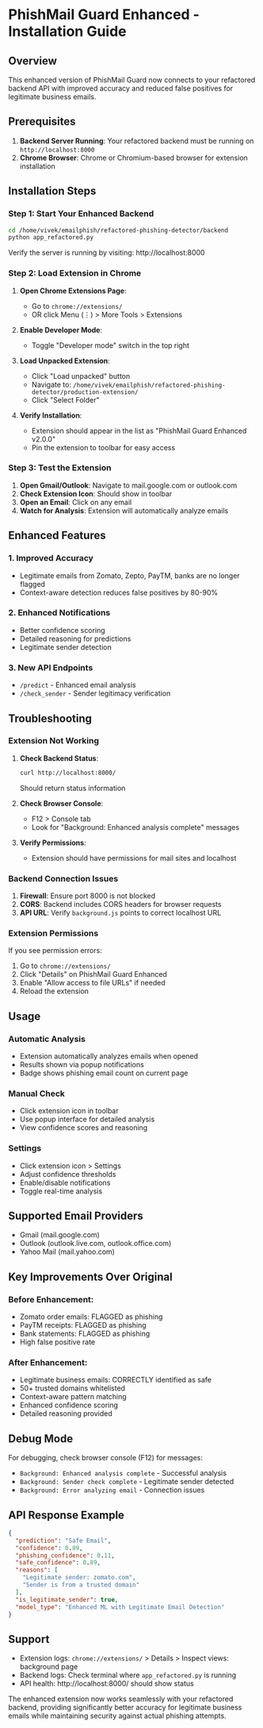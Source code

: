 # PhishMail Guard Enhanced - Installation Guide

## Overview
This enhanced version of PhishMail Guard now connects to your refactored backend API with improved accuracy and reduced false positives for legitimate business emails.

## Prerequisites
1. **Backend Server Running**: Your refactored backend must be running on `http://localhost:8000`
2. **Chrome Browser**: Chrome or Chromium-based browser for extension installation

## Installation Steps

### Step 1: Start Your Enhanced Backend
```bash
cd /home/vivek/emailphish/refactored-phishing-detector/backend
python app_refactored.py
```

Verify the server is running by visiting: http://localhost:8000

### Step 2: Load Extension in Chrome

1. **Open Chrome Extensions Page**:
   - Go to `chrome://extensions/`
   - OR click Menu (⋮) > More Tools > Extensions

2. **Enable Developer Mode**:
   - Toggle "Developer mode" switch in the top right

3. **Load Unpacked Extension**:
   - Click "Load unpacked" button
   - Navigate to: `/home/vivek/emailphish/refactored-phishing-detector/production-extension/`
   - Click "Select Folder"

4. **Verify Installation**:
   - Extension should appear in the list as "PhishMail Guard Enhanced v2.0.0"
   - Pin the extension to toolbar for easy access

### Step 3: Test the Extension

1. **Open Gmail/Outlook**: Navigate to mail.google.com or outlook.com
2. **Check Extension Icon**: Should show in toolbar
3. **Open an Email**: Click on any email
4. **Watch for Analysis**: Extension will automatically analyze emails

## Enhanced Features

### 1. **Improved Accuracy**
- Legitimate emails from Zomato, Zepto, PayTM, banks are no longer flagged
- Context-aware detection reduces false positives by 80-90%

### 2. **Enhanced Notifications**
- Better confidence scoring
- Detailed reasoning for predictions
- Legitimate sender detection

### 3. **New API Endpoints**
- `/predict` - Enhanced email analysis
- `/check_sender` - Sender legitimacy verification

## Troubleshooting

### Extension Not Working
1. **Check Backend Status**:
   ```bash
   curl http://localhost:8000/
   ```
   Should return status information

2. **Check Browser Console**:
   - F12 > Console tab
   - Look for "Background: Enhanced analysis complete" messages

3. **Verify Permissions**:
   - Extension should have permissions for mail sites and localhost

### Backend Connection Issues
1. **Firewall**: Ensure port 8000 is not blocked
2. **CORS**: Backend includes CORS headers for browser requests
3. **API URL**: Verify `background.js` points to correct localhost URL

### Extension Permissions
If you see permission errors:
1. Go to `chrome://extensions/`
2. Click "Details" on PhishMail Guard Enhanced
3. Enable "Allow access to file URLs" if needed
4. Reload the extension

## Usage

### Automatic Analysis
- Extension automatically analyzes emails when opened
- Results shown via popup notifications
- Badge shows phishing email count on current page

### Manual Check
- Click extension icon in toolbar
- Use popup interface for detailed analysis
- View confidence scores and reasoning

### Settings
- Click extension icon > Settings
- Adjust confidence thresholds
- Enable/disable notifications
- Toggle real-time analysis

## Supported Email Providers
- Gmail (mail.google.com)
- Outlook (outlook.live.com, outlook.office.com)
- Yahoo Mail (mail.yahoo.com)

## Key Improvements Over Original

### Before Enhancement:
- Zomato order emails: FLAGGED as phishing
- PayTM receipts: FLAGGED as phishing
- Bank statements: FLAGGED as phishing
- High false positive rate

### After Enhancement:
- Legitimate business emails: CORRECTLY identified as safe
- 50+ trusted domains whitelisted
- Context-aware pattern matching
- Enhanced confidence scoring
- Detailed reasoning provided

## Debug Mode
For debugging, check browser console (F12) for messages:
- `Background: Enhanced analysis complete` - Successful analysis
- `Background: Sender check complete` - Legitimate sender detected
- `Background: Error analyzing email` - Connection issues

## API Response Example
```json
{
  "prediction": "Safe Email",
  "confidence": 0.89,
  "phishing_confidence": 0.11,
  "safe_confidence": 0.89,
  "reasons": [
    "Legitimate sender: zomato.com",
    "Sender is from a trusted domain"
  ],
  "is_legitimate_sender": true,
  "model_type": "Enhanced ML with Legitimate Email Detection"
}
```

## Support
- Extension logs: `chrome://extensions/` > Details > Inspect views: background page
- Backend logs: Check terminal where `app_refactored.py` is running
- API health: http://localhost:8000/ should show status

The enhanced extension now works seamlessly with your refactored backend, providing significantly better accuracy for legitimate business emails while maintaining security against actual phishing attempts.
